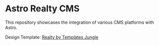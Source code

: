# Astro Realty CMS

This repository showcases the integration of various CMS platforms with Astro.

Design Template: [Realty by Templates Jungle](https://templatesjungle.com/downloads/realty-real-estate-free-figma-website-design-template/)
